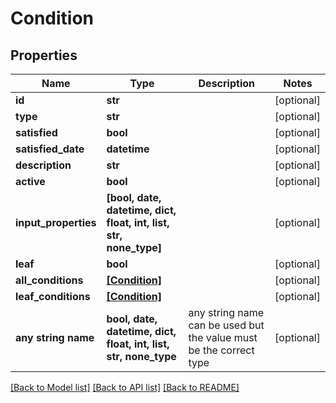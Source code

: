 # Condition


## Properties
Name | Type | Description | Notes
------------ | ------------- | ------------- | -------------
**id** | **str** |  | [optional] 
**type** | **str** |  | [optional] 
**satisfied** | **bool** |  | [optional] 
**satisfied_date** | **datetime** |  | [optional] 
**description** | **str** |  | [optional] 
**active** | **bool** |  | [optional] 
**input_properties** | **[bool, date, datetime, dict, float, int, list, str, none_type]** |  | [optional] 
**leaf** | **bool** |  | [optional] 
**all_conditions** | [**[Condition]**](Condition.md) |  | [optional] 
**leaf_conditions** | [**[Condition]**](Condition.md) |  | [optional] 
**any string name** | **bool, date, datetime, dict, float, int, list, str, none_type** | any string name can be used but the value must be the correct type | [optional]

[[Back to Model list]](../README.md#documentation-for-models) [[Back to API list]](../README.md#documentation-for-api-endpoints) [[Back to README]](../README.md)



